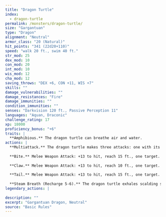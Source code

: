 ```yaml
---
title: "Dragon Turtle"
index:
  - dragon-turtle
permalink: /monsters/dragon-turtle/
size: "Gargantuan"
type: "Dragon"
alignment: "Neutral"
armor_class: "20 (Natural)"
hit_points: "341 (22d20+110)"
speed: "walk 20 ft., swim 40 ft."
str_mod: 25
dex_mod: 10
con_mod: 20
int_mod: 10
wis_mod: 12
cha_mod: 12
saving_throws: "DEX +6, CON +11, WIS +7"
skills: ""
damage_vulnerabilities: ""
damage_resistances: "Fire"
damage_immunities: ""
condition_immunities: ""
senses: "Darkvision 120 ft., Passive Perception 11"
languages: "Aquan, Draconic"
challenge_rating: 17
xp: 18000
proficiency_bonus: "+6"
traits: |
  **Amphibious.** The dragon turtle can breathe air and water.
actions: |
  **Multiattack.** The dragon turtle makes three attacks: one with its bite and two with its claws. It can make one tail attack in place of its two claw attacks.
  
  **Bite.** Melee Weapon Attack: +13 to hit, reach 15 ft., one target. Hit: 26 (3d12 + 7) piercing damage.
  
  **Claw.** Melee Weapon Attack: +13 to hit, reach 10 ft., one target. Hit: 16 (2d8 + 7) slashing damage.
  
  **Tail.** Melee Weapon Attack: +13 to hit, reach 15 ft., one target. Hit: 26 (3d12 + 7) bludgeoning damage. If the target is a creature, it must succeed on a DC 20 Strength saving throw or be pushed up to 10 feet away from the dragon turtle and knocked prone.
  
  **Steam Breath (Recharge 5-6).** The dragon turtle exhales scalding steam in a 60-foot cone. Each creature in that area must make a DC 18 Constitution saving throw, taking 52 (15d6) fire damage on a failed save, or half as much damage on a successful one. Being underwater doesn't grant resistance against this damage.  
legendary_actions: |
  
description: ""
excerpt: "Gargantuan Dragon, Neutral"
source: "Basic Rules"
---
```

